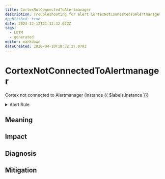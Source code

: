 ```yaml
---
title: CortexNotConnectedToAlertmanager
description: Troubleshooting for alert CortexNotConnectedToAlertmanager
#published: true
date: 2023-12-12T21:12:32.022Z
tags: 
  - LGTM
  - generated
editor: markdown
dateCreated: 2020-04-10T18:32:27.079Z
---
```


# CortexNotConnectedToAlertmanager

Cortex not connected to Alertmanager (instance {{ $labels.instance }})

<details>
  <summary>Alert Rule</summary>

{{% rule "cortex/coretex-internal.yml" "CortexNotConnectedToAlertmanager" %}}

{{% comment %}}

```yaml
alert: CortexNotConnectedToAlertmanager
expr: cortex_prometheus_notifications_alertmanagers_discovered < 1
for: 0m
labels:
    severity: critical
annotations:
    summary: Cortex not connected to Alertmanager (instance {{ $labels.instance }})
    description: |-
        Cortex not connected to Alertmanager (instance {{ $labels.instance }})
          VALUE = {{ $value }}
          LABELS = {{ $labels }}
    runbook: https://github.com/srerun/prometheus-alerts/blob/main/content/runbooks/coretex-internal/CortexNotConnectedToAlertmanager.md

```

{{% /comment %}}

</details>


## Meaning
[//]: # "Short paragraph that explains what the alert means"


## Impact
[//]: # "What could / will happen if the alert is not addressed"



## Diagnosis
[//]: # "Steps to take to identify the cause of the problem"



## Mitigation
[//]: # "The steps necessary to resolve the alert"
